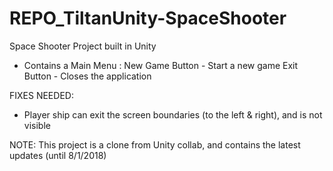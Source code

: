 # REPO_TiltanUnity-SpaceShooter

Space Shooter Project built in Unity 

* Contains a Main Menu : 
  New Game Button - Start a new game
  Exit Button - Closes the application

FIXES NEEDED: 
* Player ship can exit the screen boundaries (to the left & right), and is not visible

NOTE: This project is a clone from Unity collab, and contains the latest updates (until 8/1/2018)
